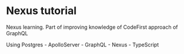 # Nexus tutorial
Nexus learning. Part of improving knowledge of CodeFirst approach of GraphQL

Using Postgres - ApolloServer - GraphQL - Nexus - TypeScript
